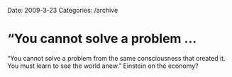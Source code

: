 Date: 2009-3-23
Categories: /archive

# “You cannot solve a problem ...

“You cannot solve a problem from the same consciousness that created it. You must learn to see the world anew.” Einstein on the economy?
